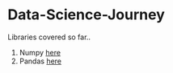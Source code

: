 # Data-Science-Journey
Libraries covered so far..
1. Numpy [here](https://github.com/Muhammad-Usama-07/Data-Science-Journey/tree/main/NumericalPython)
2. Pandas [here](https://github.com/Muhammad-Usama-07/Data-Science-Journey/tree/main/Pandas)
